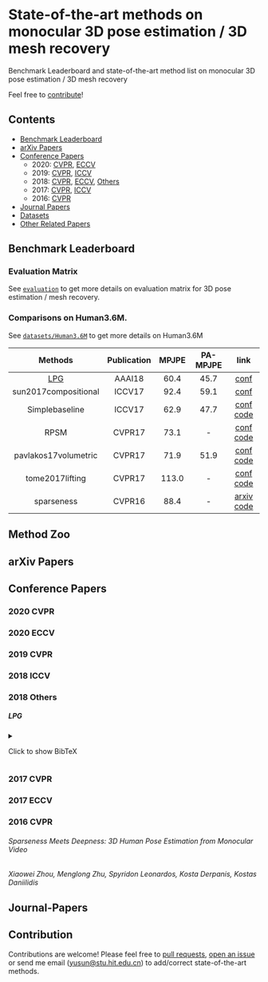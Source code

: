 # State-of-the-art methods on monocular 3D pose estimation / 3D mesh recovery

Benchmark Leaderboard and state-of-the-art method list on monocular 3D pose estimation / 3D mesh recovery

Feel free to [contribute](#Contribute)!

## Contents
 - [Benchmark Leaderboard](#Benchmark-Leaderboard)
 - [arXiv Papers](#arXiv-Papers)
 - [Conference Papers](#conference-papers)
   - 2020: [CVPR](#2020-CVPR), [ECCV](#2020-ECCV)
   - 2019: [CVPR](#2019-CVPR), [ICCV](#2019-ICCV)
   - 2018: [CVPR](#2018-CVPR), [ECCV](#2018-ECCV), [Others](#2018-Others)
   - 2017: [CVPR](#2017-CVPR), [ICCV](#2017-ICCV)
   - 2016: [CVPR](#2016-CVPR)
 - [Journal Papers](#Journal-Papers)
 - [Datasets](#Datasets)
 - [Other Related Papers](#Other-related-papers)

## Benchmark Leaderboard

### Evaluation Matrix

See [``evaluation``](evaluation.md) to get more details on evaluation matrix for 3D pose estimation / mesh recovery.

### Comparisons on Human3.6M.

See [``datasets/Human3.6M``](datasets/Human3.6M) to get more details on Human3.6M

| Methods | Publication | MPJPE | PA-MPJPE | link |
| :----: | :----: | :----: | :----: | :----: |
| [LPG](#LPG) |  AAAI18 | 60.4 | 45.7 | [conf](https://aaai.org/ocs/index.php/AAAI/AAAI18/paper/view/16471) |
| sun2017compositional |  ICCV17 | 92.4 | 59.1 | [conf](http://openaccess.thecvf.com/content_iccv_2017/html/Sun_Compositional_Human_Pose_ICCV_2017_paper.html) |
| Simplebaseline |  ICCV17 | 62.9 | 47.7 | [conf](http://openaccess.thecvf.com/content_iccv_2017/html/Martinez_A_Simple_yet_ICCV_2017_paper.html) [code](https://github.com/una-dinosauria/3d-pose-baseline) |
| RPSM |  CVPR17 | 73.1 | - | [conf](http://openaccess.thecvf.com/content_cvpr_2017/html/Lin_Recurrent_3D_Pose_CVPR_2017_paper.html) [code](https://github.com/MudeLin/RPSM) |
| pavlakos17volumetric |  CVPR17 | 71.9 | 51.9 | [conf](http://openaccess.thecvf.com/content_cvpr_2017/html/Pavlakos_Coarse-To-Fine_Volumetric_Prediction_CVPR_2017_paper.html) [code](https://github.com/geopavlakos/c2f-vol-demo) |
| tome2017lifting|  CVPR17 | 113.0 | - | [conf](http://openaccess.thecvf.com/content_cvpr_2017/html/Tome_Lifting_From_the_CVPR_2017_paper.html) [code](https://github.com/DenisTome/Lifting-from-the-Deep-release) |
| sparseness |  CVPR16 | 88.4 | - | [arxiv](https://arxiv.org/abs/1511.09439) [code](https://github.com/chuxiaoselena/SparsenessMeetsDeepness) |



## Method Zoo

## arXiv Papers

## Conference Papers

### 2020 CVPR

### 2020 ECCV

### 2019 CVPR

### 2018 ICCV

### 2018 Others

##### LPG

<details>
  <summary>
    <p>Click to show BibTeX</p>
  </summary>
@inproceedings{fang2018learning,;
  title={Learning pose grammar to encode human body configuration for 3d pose estimation},;
  author={Fang, Hao-Shu and Xu, Yuanlu and Wang, Wenguan and Liu, Xiaobai and Zhu, Song-Chun},;
  booktitle={Thirty-Second AAAI Conference on Artificial Intelligence},;
  year={2018};
}
</details>


### 2017 CVPR

### 2017 ECCV

### 2016 CVPR

###### Sparseness Meets Deepness: 3D Human Pose Estimation from Monocular Video
_Xiaowei Zhou, Menglong Zhu, Spyridon Leonardos, Kosta Derpanis, Kostas Daniilidis_

## Journal-Papers


## Contribution

Contributions are welcome! 
Please feel free to [pull requests](https://github.com/Arthur151/SOTA-on-monocular-3D-pose-and-shape-estimation/pulls), [open an issue](https://github.com/Arthur151/SOTA-on-monocular-3D-pose-and-shape-estimation/issues) or send me email (yusun@stu.hit.edu.cn) to add/correct state-of-the-art methods.